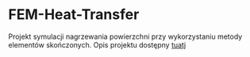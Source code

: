 # FEM-Heat-Transfer
Projekt symulacji nagrzewania powierzchni przy wykorzystaniu metody elementów skończonych. 
Opis projektu dostępny [tuatj](https://github.com/s1monerr/FEM-Heat-Transfer/blob/main/heat-transfer-FEM.pdf)
